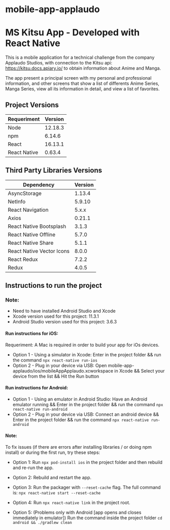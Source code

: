 # mobile-app-applaudo

# MS Kitsu App - Developed with React Native

This is a mobile application for a technical challenge from the company Applaudo Studios, with connection to the Kitsu api: https://kitsu.docs.apiary.io/ to obtain information about Anime and Manga.

The app present a principal screen with my personal and professional information, and other screens that show a list of differents Anime Series, Manga Series, view all its information in detail, and view a list of favorites.

## Project Versions

| Requeriment  | Version |
| ------------ | ------- |
| Node         | 12.18.3 |
| npm          | 6.14.6  |
| React        | 16.13.1 |
| React Native | 0.63.4  |

## Third Party Libraries Versions

| Dependency                | Version |
| ------------------------- | ------- |
| AsyncStorage              | 1.13.4  |
| NetInfo                   | 5.9.10  |
| React Navigation          | 5.x.x   |
| Axios                     | 0.21.1  |
| React Native Bootsplash   | 3.1.3   |
| React Native Offline      | 5.7.0   |
| React Native Share        | 5.1.1   |
| React Native Vector Icons | 8.0.0   |
| React Redux               | 7.2.2   |
| Redux                     | 4.0.5   |

## Instructions to run the project

### Note:

- Need to have installed Android Studio and Xcode
- Xcode version used for this project: 11.3.1
- Android Studio version used for this project: 3.6.3

#### Run instructions for iOS:

Requeriment: A Mac is required in order to build your app for iOs devices.

- Option 1 - Using a simulator in Xcode: Enter in the project folder && run the command `npx react-native run-ios`
- Option 2 - Plug in your device via USB: Open mobile-app-applaudo/ios/mobileAppApplaudo.xcworkspace in Xcode && Select your device from the list && Hit the Run button

#### Run instructions for Android:

- Option 1 - Using an emulator in Android Studio: Have an Android emulator running && Enter in the project folder && run the command `npx react-native run-android`
- Option 2 - Plug in your device via USB: Connect an android device && Enter in the project folder && run the command `npx react-native run-android`

#### Note:

To fix issues (if there are errors after installing libraries / or doing npm install) or during the first run, try these steps:

- Option 1: Run `npx pod-install ios` in the project folder and then rebuild and re-run the app.

- Option 2: Rebuild and restart the app.

- Option 3: Run the packager with `--reset-cache` flag. The full command is: `npx react-native start --reset-cache`

- Option 4: Run `npx react-native link` in the project root.

- Option 5: (Problems only with Android [app opens and closes immediately in emulator]) Run the command inside the project folder `cd android && ./gradlew clean`
